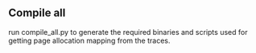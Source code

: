 ## Compile all
run compile_all.py to generate the required binaries and scripts used for getting page allocation mapping from the traces.

